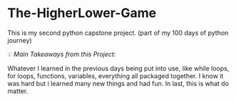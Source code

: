 # The-HigherLower-Game

This is my second python capstone project.
(part of my 100 days of python journey)

:bulb: *Main Takeaways from this Project:*

Whatever I learned in the previous days being put into use, like while loops, for loops, functions, variables, everything all packaged together. I know it was hard but i learned many new things and had fun. In last, this is what do matter.  

